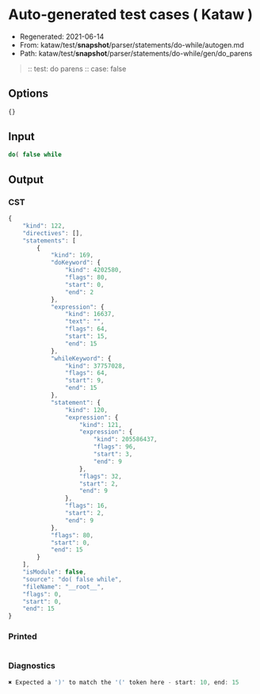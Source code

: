 # Auto-generated test cases ( Kataw )
- Regenerated: 2021-06-14
- From: kataw/test/__snapshot__/parser/statements/do-while/autogen.md
- Path: kataw/test/__snapshot__/parser/statements/do-while/gen/do_parens
> :: test: do parens
> :: case: false
## Options

`````js
{}
`````
## Input

`````js
do( false while
`````
## Output

### CST

```javascript
{
    "kind": 122,
    "directives": [],
    "statements": [
        {
            "kind": 169,
            "doKeyword": {
                "kind": 4202580,
                "flags": 80,
                "start": 0,
                "end": 2
            },
            "expression": {
                "kind": 16637,
                "text": "",
                "flags": 64,
                "start": 15,
                "end": 15
            },
            "whileKeyword": {
                "kind": 37757028,
                "flags": 64,
                "start": 9,
                "end": 15
            },
            "statement": {
                "kind": 120,
                "expression": {
                    "kind": 121,
                    "expression": {
                        "kind": 205586437,
                        "flags": 96,
                        "start": 3,
                        "end": 9
                    },
                    "flags": 32,
                    "start": 2,
                    "end": 9
                },
                "flags": 16,
                "start": 2,
                "end": 9
            },
            "flags": 80,
            "start": 0,
            "end": 15
        }
    ],
    "isModule": false,
    "source": "do( false while",
    "fileName": "__root__",
    "flags": 0,
    "start": 0,
    "end": 15
}
```

### Printed

```javascript

```

### Diagnostics

```javascript
✖ Expected a ')' to match the '(' token here - start: 10, end: 15

```


